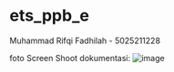 # ets_ppb_e

Muhammad Rifqi Fadhilah - 5025211228

foto Screen Shoot dokumentasi:
![image](https://github.com/rifqol/ets-ppb-e/assets/130858750/2d60d0cb-f9d4-4cba-994b-94e50f4e14fe)

 
 
